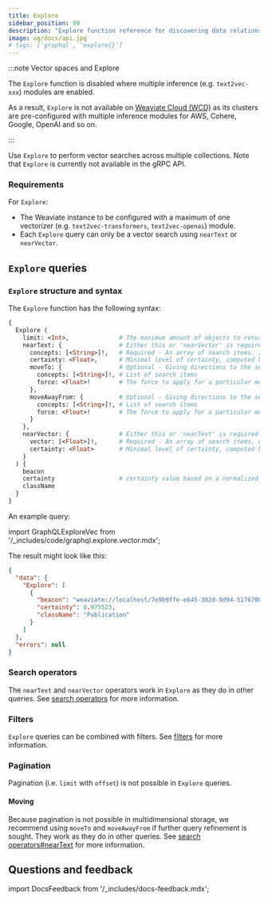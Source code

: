 ```yaml
---
title: Explore
sidebar_position: 99
description: "Explore function reference for discovering data relationships when single inference modules are enabled."
image: og/docs/api.jpg
# tags: ['graphql', 'explore{}']
---
```



:::note Vector spaces and Explore

The `Explore` function is disabled where multiple inference (e.g. `text2vec-xxx`) modules are enabled.

As a result, `Explore` is not available on [Weaviate Cloud (WCD)](https://weaviate.io/go/console?utm_source=docs&utm_content=api) as its clusters are pre-configured with multiple inference modules for AWS, Cohere, Google, OpenAI and so on.

:::

Use `Explore` to perform vector searches across multiple collections. Note that `Explore` is currently not available in the gRPC API.

### Requirements

For `Explore`:

- The Weaviate instance to be configured with a maximum of one vectorizer (e.g. `text2vec-transformers`, `text2vec-openai`) module.
- Each `Explore` query can only be a vector search using `nearText` or `nearVector`.

## `Explore` queries

### `Explore` structure and syntax

The `Explore` function has the following syntax:

```graphql
{
  Explore (
    limit: <Int>,              # The maximum amount of objects to return
    nearText: {                # Either this or 'nearVector' is required
      concepts: [<String>]!,   # Required - An array of search items. If the text2vec-contextionary is the vectorization module, the concepts should be present in the Contextionary.
      certainty: <Float>,      # Minimal level of certainty, computed by normalized distance
      moveTo: {                # Optional - Giving directions to the search
        concepts: [<String>]!, # List of search items
        force: <Float>!        # The force to apply for a particular movement. Must be between 0 (no movement) and 1 (largest possible movement).
      },
      moveAwayFrom: {          # Optional - Giving directions to the search
        concepts: [<String>]!, # List of search items
        force: <Float>!        # The force to apply for a particular movement. Must be between 0 (no movement) and 1 (largest possible movement).
      }
    },
    nearVector: {              # Either this or 'nearText' is required
      vector: [<Float>]!,      # Required - An array of search items, which length should match the vector space
      certainty: <Float>       # Minimal level of certainty, computed by normalized distance
    }
  ) {
    beacon
    certainty                  # certainty value based on a normalized distance calculation
    className
  }
}
```

An example query:

import GraphQLExploreVec from '/_includes/code/graphql.explore.vector.mdx';

<GraphQLExploreVec/>

The result might look like this:

```json
{
  "data": {
    "Explore": [
      {
        "beacon": "weaviate://localhost/7e9b9ffe-e645-302d-9d94-517670623b35",
        "certainty": 0.975523,
        "className": "Publication"
      }
    ]
  },
  "errors": null
}
```

### Search operators

The `nearText` and `nearVector` operators work in `Explore` as they do in other queries. See [search operators](search-operators.md) for more information.


### Filters

`Explore` queries can be combined with filters. See [filters](filters.md) for more information.


### Pagination

Pagination (i.e. `limit` with `offset`) is not possible in `Explore` queries.

#### Moving

Because pagination is not possible in multidimensional storage, we recommend using `moveTo` and `moveAwayFrom` if further query refinement is sought. They work as they do in other queries. See [search operators#nearText](search-operators.md#neartext) for more information.


## Questions and feedback

import DocsFeedback from '/_includes/docs-feedback.mdx';

<DocsFeedback/>
